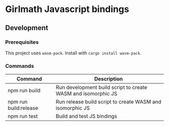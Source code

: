 # Girlmath Javascript bindings
## Development
### Prerequisites
This project uses `wasm-pack`. Install with `cargo install wasm-pack`.

### Commands
| Command               | Description                                                   |
|-----------------------|---------------------------------------------------------------|
| npm run build         | Run development build script to create WASM and isomorphic JS |
| npm run build:release | Run release build script to create WASM and isomorphic JS     |
| npm run test          | Build and test JS bindings                                    |